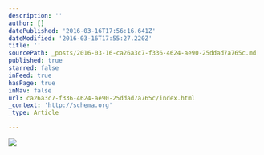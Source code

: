 ```yaml
---
description: ''
author: []
datePublished: '2016-03-16T17:56:16.641Z'
dateModified: '2016-03-16T17:55:27.220Z'
title: ''
sourcePath: _posts/2016-03-16-ca26a3c7-f336-4624-ae90-25ddad7a765c.md
published: true
starred: false
inFeed: true
hasPage: true
inNav: false
url: ca26a3c7-f336-4624-ae90-25ddad7a765c/index.html
_context: 'http://schema.org'
_type: Article

---
```

![](https://the-grid-user-content.s3-us-west-2.amazonaws.com/969180dd-d3f2-475c-8b37-b823b04cd1b6.png)